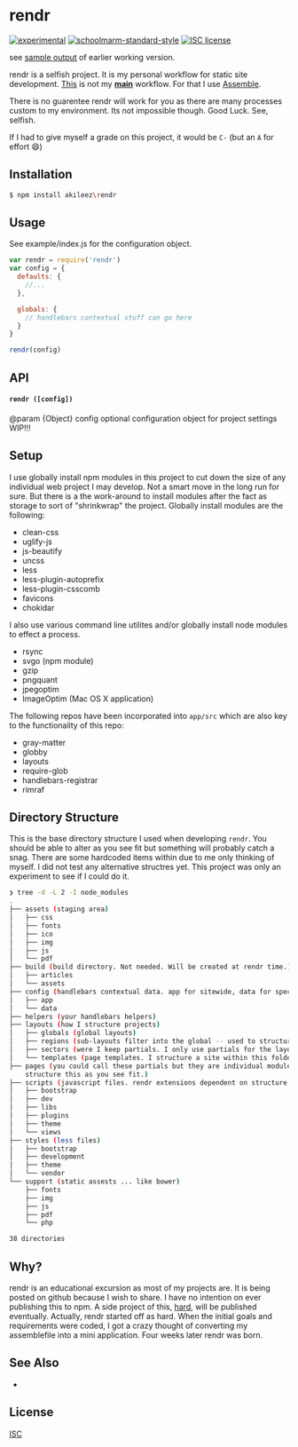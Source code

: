 # rendr
[![experimental][stability-image]][stability-url]
[![schoolmarm-standard-style][marm-image]][marm-url]
[![ISC license][license-img]][license-url]

see [sample output](https://github.com/akileez/rendr/wiki/sample-output) of earlier working version.  

rendr is a selfish project. It is my personal workflow for static site development. [This](https://github.com/akileez/rendr-demo) is not my **[main](https://github.com/akileez/assemblefile)** workflow. For that I use [Assemble](https://github.com/assemble/assemble). 

There is no guarentee rendr will work for you as there are many processes custom to my 
environment. Its not impossible though. Good Luck. See, selfish.

If I had to give myself a grade on this project, it would be `C-` (but an `A` for effort :smile:)

## Installation
```bash
$ npm install akileez\rendr
```

## Usage

See example/index.js for the configuration object.

```js
var rendr = require('rendr')
var config = {
  defaults: {
    //...
  },

  globals: {
    // handlebars contextual stuff can go here
  }
}

rendr(config)
```

## API

#### `rendr ([config])`

@param {Object} config optional configuration object for project settings
WIP!!!

## Setup

I use globally install npm modules in this project to cut down the size of any individual 
web project I may develop. Not a smart move in the long run for sure. But there is a the work-around
to install modules after the fact as storage to sort of "shrinkwrap" the project. Globally install 
modules are the following:

- clean-css
- uglify-js
- js-beautify
- uncss
- less
- less-plugin-autoprefix
- less-plugin-csscomb
- favicons
- chokidar

I also use various command line utilites and/or globally install node modules to effect a 
process.

- rsync
- svgo (npm module)
- gzip
- pngquant
- jpegoptim
- ImageOptim (Mac OS X application)

The following repos have been incorporated into `app/src` which are also key to the functionality
of this repo:

- gray-matter
- globby
- layouts
- require-glob
- handlebars-registrar
- rimraf

## Directory Structure

This is the base directory structure I used when developing `rendr`. You should be able to alter as you see
fit but something will probably catch a snag. There are some hardcoded items within due to me only thinking
of myself. I did not test any alternative structres yet. This project was only an experiment to see if I could do it.

```bash
❯ tree -d -L 2 -I node_modules
.
├── assets (staging area)
│   ├── css
│   ├── fonts
│   ├── ico
│   ├── img
│   ├── js
│   └── pdf
├── build (build directory. Not needed. Will be created at rendr time.)
│   ├── articles
│   └── assets
├── config (handlebars contextual data. app for sitewide, data for specific purposes)
│   ├── app
│   └── data
├── helpers (your handlebars helpers)
├── layouts (how I structure projects)
│   ├── globals (global layouts)
│   ├── regions (sub-layouts filter into the global -- used to structure individual pages/templates)
│   ├── sectors (were I keep partials. I only use partials for the layouts.)
│   └── templates (page templates. I structure a site within this folder)
├── pages (you could call these partials but they are individual modules used to fill in templates
    structure this as you see fit.)
├── scripts (javascript files. rendr extensions dependent on structure here. styles and support included)
│   ├── bootstrap
│   ├── dev
│   ├── libs
│   ├── plugins
│   ├── theme
│   └── views
├── styles (less files)
│   ├── bootstrap
│   ├── development
│   ├── theme
│   └── vendor
└── support (static assests ... like bower)
    ├── fonts
    ├── img
    ├── js
    ├── pdf
    └── php

38 directories
```

## Why?
rendr is an educational excursion as most of my projects are. It is being posted on github because I wish to share. 
I have no intention on ever publishing this to npm. A side project of this, [hard](https://github.com/akileez/hard), will be published
eventually. Actually, rendr started off as hard. When the initial goals and requirements were coded, I got a crazy thought of converting my assemblefile
into a mini application. Four weeks later rendr was born. 



## See Also
-

## License
[ISC](https://github.com/akileez/rendr/blob/master/LICENSE)

[stability-image]: https://img.shields.io/badge/stability-experimental-orange.svg?style=flat-square
[stability-url]: https://github.com/akileez/rendr
[marm-image]: https://img.shields.io/badge/code%20style-marm-brightgreen.svg?style=flat-square
[marm-url]: https://github.com/akileez/eslint-config-marm
[license-img]: https://img.shields.io/badge/license-ISC-blue.svg?style=flat-square
[license-url]: https://github.com/akileez/rendr/blob/master/license.md

